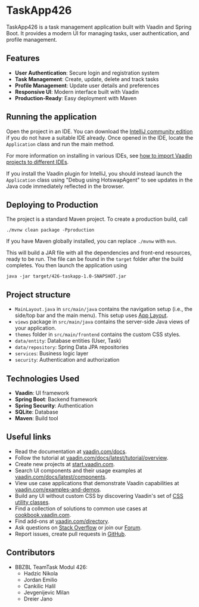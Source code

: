 # TaskApp426

TaskApp426 is a task management application built with Vaadin and Spring Boot. It provides a modern UI for managing tasks, user authentication, and profile management.

## Features

- **User Authentication**: Secure login and registration system
- **Task Management**: Create, update, delete and track tasks
- **Profile Management**: Update user details and preferences
- **Responsive UI**: Modern interface built with Vaadin
- **Production-Ready**: Easy deployment with Maven

## Running the application

Open the project in an IDE. You can download the [IntelliJ community edition](https://www.jetbrains.com/idea/download) if you do not have a suitable IDE already.
Once opened in the IDE, locate the `Application` class and run the main method.

For more information on installing in various IDEs, see [how to import Vaadin projects to different IDEs](https://vaadin.com/docs/latest/getting-started/import).

If you install the Vaadin plugin for IntelliJ, you should instead launch the `Application` class using "Debug using HotswapAgent" to see updates in the Java code immediately reflected in the browser.

## Deploying to Production

The project is a standard Maven project. To create a production build, call

```
./mvnw clean package -Pproduction
```

If you have Maven globally installed, you can replace `./mvnw` with `mvn`.

This will build a JAR file with all the dependencies and front-end resources, ready to be run. The file can be found in the `target` folder after the build completes.
You then launch the application using
```
java -jar target/426-taskapp-1.0-SNAPSHOT.jar
```

## Project structure

- `MainLayout.java` in `src/main/java` contains the navigation setup (i.e., the
  side/top bar and the main menu). This setup uses
  [App Layout](https://vaadin.com/docs/components/app-layout).
- `views` package in `src/main/java` contains the server-side Java views of your application.
- `themes` folder in `src/main/frontend` contains the custom CSS styles.
- `data/entity`: Database entities (User, Task)
- `data/repository`: Spring Data JPA repositories
- `services`: Business logic layer
- `security`: Authentication and authorization

## Technologies Used

- **Vaadin**: UI framework
- **Spring Boot**: Backend framework
- **Spring Security**: Authentication
- **SQLite**: Database
- **Maven**: Build tool

## Useful links

- Read the documentation at [vaadin.com/docs](https://vaadin.com/docs).
- Follow the tutorial at [vaadin.com/docs/latest/tutorial/overview](https://vaadin.com/docs/latest/tutorial/overview).
- Create new projects at [start.vaadin.com](https://start.vaadin.com/).
- Search UI components and their usage examples at [vaadin.com/docs/latest/components](https://vaadin.com/docs/latest/components).
- View use case applications that demonstrate Vaadin capabilities at [vaadin.com/examples-and-demos](https://vaadin.com/examples-and-demos).
- Build any UI without custom CSS by discovering Vaadin's set of [CSS utility classes](https://vaadin.com/docs/styling/lumo/utility-classes).
- Find a collection of solutions to common use cases at [cookbook.vaadin.com](https://cookbook.vaadin.com/).
- Find add-ons at [vaadin.com/directory](https://vaadin.com/directory).
- Ask questions on [Stack Overflow](https://stackoverflow.com/questions/tagged/vaadin) or join our [Forum](https://vaadin.com/forum).
- Report issues, create pull requests in [GitHub](https://github.com/vaadin).

## Contributors

- BBZBL TeamTask Modul 426:
  - Hadzic Nikola
  - Jordan Emilio
  - Cankilic Halil
  - Jevgenijevic Milan
  - Dreier Jano

